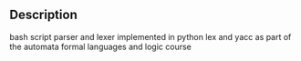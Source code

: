 ## Description
bash script parser and lexer implemented in python lex and yacc as part of the automata formal languages and logic course
